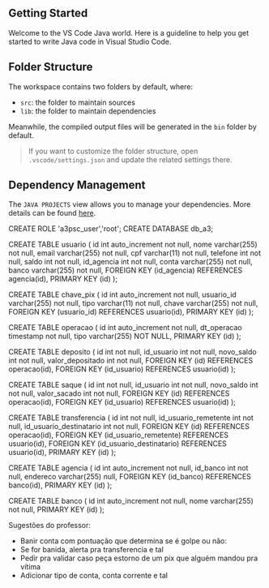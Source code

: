 ## Getting Started

Welcome to the VS Code Java world. Here is a guideline to help you get started to write Java code in Visual Studio Code.

## Folder Structure

The workspace contains two folders by default, where:

- `src`: the folder to maintain sources
- `lib`: the folder to maintain dependencies

Meanwhile, the compiled output files will be generated in the `bin` folder by default.

> If you want to customize the folder structure, open `.vscode/settings.json` and update the related settings there.

## Dependency Management

The `JAVA PROJECTS` view allows you to manage your dependencies. More details can be found [here](https://github.com/microsoft/vscode-java-dependency#manage-dependencies).

CREATE ROLE 'a3psc_user','root';
CREATE DATABASE db_a3;

CREATE TABLE usuario (
    id int auto_increment not null,
    nome varchar(255) not null,
    email varchar(255) not null,
    cpf varchar(11) not null,
    telefone int not null,
    saldo int not null,
    id_agencia int not null,
    conta varchar(255) not null,
    banco varchar(255) not null,
    FOREIGN KEY (id_agencia) REFERENCES agencia(id),
    PRIMARY KEY (id)
);

CREATE TABLE chave_pix (
    id int auto_increment not null,
    usuario_id varchar(255) not null,
    tipo varchar(11) not null,
    chave varchar(255) not null,
    FOREIGN KEY (usuario_id) REFERENCES usuario(id),
    PRIMARY KEY (id)
);

CREATE TABLE operacao (
	id int auto_increment not null,
    dt_operacao timestamp not null,
    tipo varchar(255) NOT NULL,
    PRIMARY KEY (id)
);

CREATE TABLE deposito (
	id int not null,
	id_usuario int not null,
    novo_saldo int not null,
    valor_depositado int not null,
    FOREIGN KEY (id) REFERENCES operacao(id),
    FOREIGN KEY (id_usuario) REFERENCES usuario(id)
);

CREATE TABLE saque (
	id int not null,
	id_usuario int not null,
    novo_saldo int not null,
    valor_sacado int not null,
    FOREIGN KEY (id) REFERENCES operacao(id),
    FOREIGN KEY (id_usuario) REFERENCES usuario(id)
);

CREATE TABLE transferencia (
	id int not null,
	id_usuario_remetente int not null,
    id_usuario_destinatario int not null,
    FOREIGN KEY (id) REFERENCES operacao(id),
    FOREIGN KEY (id_usuario_remetente) REFERENCES usuario(id),
    FOREIGN KEY (id_usuario_destinatario) REFERENCES usuario(id),
    PRIMARY KEY (id)
);

CREATE TABLE agencia (
	id int auto_increment not null,
    id_banco int not null,
    endereco varchar(255) null,
    FOREIGN KEY (id_banco) REFERENCES banco(id),
    PRIMARY KEY (id)
);

CREATE TABLE banco (
	id int auto_increment not null,
    nome varchar(255) not null,
    PRIMARY KEY (id)
);

Sugestões do professor:
- Banir conta com pontuação que determina se é golpe ou não:
- 	Se for banida, alerta pra transferencia e tal
- Pedir pra validar caso peça estorno de um pix que alguém mandou pra vítima
- Adicionar tipo de conta, conta corrente e tal 
